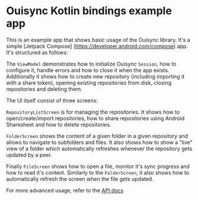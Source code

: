 # Ouisync Kotlin bindings example app

This is an example app that shows basic usage of the Ouisync library. It's a simple [Jetpack Compose]
(https://developer.android.com/compose) app. It's structured as follows:

The `ViewModel` demonstrates how to initialize Ouisync `Session`, how to configure it, handle errors
and how to close it when the app exists. Additionally it shows how to create new repository
(including importing it with a share token), opening existing repositories from disk, closing
repositories and deleting them.

The UI itself consist of three screens:

`RepositoryListScreen` is for managing the repositories. It shows how to open/create/import
repositories, how to share repositories using Android Sharesheet and how to delete repositories.

`FolderScreen` shows the content of a given folder in a given repository and allows to navigate to
subfolders and files. It also shows how to show a "live" view of a folder which automatically
refreshes whenever the repository gets updated by a peer.

Finally `FileScreen` shows how to open a file, monitor it's sync progress and how to read it's
content. Similarly to the `FolderScreen`, it also shows how to automatically refresh the screen
when the file gets updated.

For more advanced usage, refer to the [API docs](https://docs.ouisync.net/kotlin/)